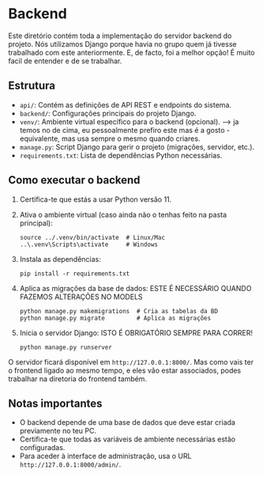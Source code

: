 # Backend

Este diretório contém toda a implementação do servidor backend do projeto. Nós utilizamos Django porque havia no grupo quem já tivesse trabalhado com este anteriormente. E, de facto, foi a melhor opção! É muito facil de entender e de se trabalhar.

## Estrutura

- `api/`: Contém as definições de API REST e endpoints do sistema.
- `backend/`: Configurações principais do projeto Django.
- `venv/`: Ambiente virtual específico para o backend (opcional). --> ja temos no de cima, eu pessoalmente prefiro este mas é a gosto - equivalente, mas usa sempre o mesmo quando criares.
- `manage.py`: Script Django para gerir o projeto (migrações, servidor, etc.).
- `requirements.txt`: Lista de dependências Python necessárias.

## Como executar o backend

1. Certifica-te que estás a usar Python versão 11.

2. Ativa o ambiente virtual (caso ainda não o tenhas feito na pasta principal):
   ```
   source ../.venv/bin/activate  # Linux/Mac
   ..\.venv\Scripts\activate     # Windows
   ```

3. Instala as dependências:
   ```
   pip install -r requirements.txt
   ```

4. Aplica as migrações da base de dados:  ESTE É NECESSÁRIO QUANDO FAZEMOS ALTERAÇÕES NO MODELS
   ```
   python manage.py makemigrations  # Cria as tabelas da BD
   python manage.py migrate         # Aplica as migrações
   ```

5. Inicia o servidor Django: ISTO É OBRIGATÓRIO SEMPRE PARA CORRER!
   ```
   python manage.py runserver
   ```

O servidor ficará disponível em `http://127.0.0.1:8000/`.
Mas como vais ter o frontend ligado ao mesmo tempo, e eles vão estar associados, podes trabalhar na diretoria do frontend também.

## Notas importantes

- O backend depende de uma base de dados que deve estar criada previamente no teu PC.
- Certifica-te que todas as variáveis de ambiente necessárias estão configuradas.
- Para aceder à interface de administração, usa o URL `http://127.0.0.1:8000/admin/`.